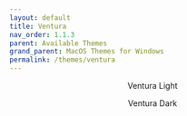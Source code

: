 ```yaml
---
layout: default
title: Ventura
nav_order: 1.1.3
parent: Available Themes
grand_parent: MacOS Themes for Windows
permalink: /themes/ventura
---
```


<p align="center">Ventura Light</p>
<!-- <p align="center"><img width="80%" src="../assets/VenturaLight.png" /></p> -->
<p align="center">Ventura Dark</p>
<!-- <p align="center"><img width="80%" src="../assets/VenturaDark.png" /></p> -->